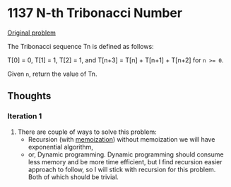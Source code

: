 # 1137 N-th Tribonacci Number

[Original problem](https://leetcode.com/problems/n-th-tribonacci-number/)

The Tribonacci sequence Tn is defined as follows: 

T[0] = 0, T[1] = 1, T[2] = 1, and T[n+3] = T[n] + T[n+1] + T[n+2] for `n >= 0`.

Given `n`, return the value of Tn.

## Thoughts

### Iteration 1
1. There are couple of ways to solve this problem:
    * Recursion (with [memoization](https://en.wikipedia.org/wiki/Memoization)) without memoization we will have exponential algorithm,
    * or, Dynamic programming. Dynamic programming should consume less memory and be more time efficient, but I find recursion easier approach to follow, so I will stick with recursion for this problem.
    Both of which should be trivial.
